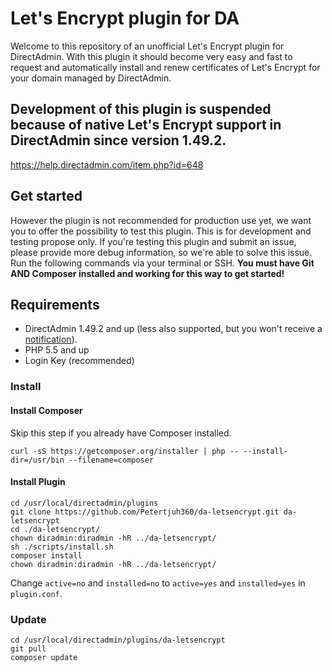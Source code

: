 # Let's Encrypt plugin for DA
Welcome to this repository of an unofficial Let's Encrypt plugin for DirectAdmin. With this plugin it should become very easy and fast to request and automatically install and renew certificates of Let's Encrypt for your domain managed by DirectAdmin.

## Development of this plugin is suspended because of native Let's Encrypt support in DirectAdmin since version 1.49.2.
https://help.directadmin.com/item.php?id=648

## Get started
However the plugin is not recommended for production use yet, we want you to offer the possibility to test this plugin. This is for development and testing propose only. If you're testing this plugin and submit an issue, please provide more debug information, so we're able to solve this issue. Run the following commands via your terminal or SSH. **You must have Git AND Composer installed and working for this way to get started!**

## Requirements
- DirectAdmin 1.49.2 and up (less also supported, but you won't receive a [notification](https://www.directadmin.com/features.php?id=1829)).
- PHP 5.5 and up
- Login Key (recommended)

### Install
#### Install Composer
Skip this step if you already have Composer installed.  
```
curl -sS https://getcomposer.org/installer | php -- --install-dir=/usr/bin --filename=composer
```
#### Install Plugin
```
cd /usr/local/directadmin/plugins
git clone https://github.com/Petertjuh360/da-letsencrypt.git da-letsencrypt
cd ./da-letsencrypt/
chown diradmin:diradmin -hR ../da-letsencrypt/
sh ./scripts/install.sh
composer install
chown diradmin:diradmin -hR ../da-letsencrypt/
```
Change `active=no` and `installed=no` to `active=yes` and `installed=yes` in `plugin.conf`.  

### Update
```
cd /usr/local/directadmin/plugins/da-letsencrypt
git pull
composer update
```
